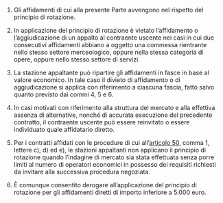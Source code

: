 1. Gli affidamenti di cui alla presente Parte avvengono nel rispetto del principio di rotazione.

2. In applicazione del principio di rotazione è vietato l’affidamento o l’aggiudicazione di un appalto al contraente uscente nei casi in cui due consecutivi affidamenti abbiano a oggetto una commessa rientrante nello stesso settore merceologico, oppure nella stessa categoria di opere, oppure nello stesso settore di servizi.

3. La stazione appaltante può ripartire gli affidamenti in fasce in base al valore economico. In tale caso il divieto di affidamento o di aggiudicazione si applica con riferimento a ciascuna fascia, fatto salvo quanto previsto dai commi 4, 5 e 6.

4. In casi motivati con riferimento alla struttura del mercato e alla effettiva assenza di alternative, nonché di accurata esecuzione del precedente contratto, il contraente uscente può essere reinvitato o essere individuato quale affidatario diretto.

5. Per i contratti affidati con le procedure di cui all’[articolo 50](/articolo-50/1), comma 1, lettere c), d) ed e), le stazioni appaltanti non applicano il principio di rotazione quando l’indagine di mercato sia stata effettuata senza porre limiti al numero di operatori economici in possesso dei requisiti richiesti da invitare alla successiva procedura negoziata.

6. È comunque consentito derogare all’applicazione del principio di rotazione per gli affidamenti diretti di importo inferiore a 5.000 euro.